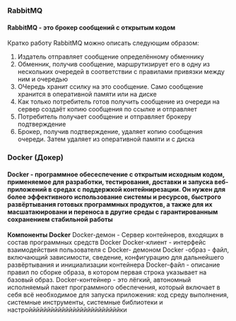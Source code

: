 ### RabbitMQ
#### RabbitMQ - это брокер сообщений с открытым кодом
Кратко работу RabbitMQ можно описать следующим образом:
1. Издатель отправляет сообщение определённому обменнику
2. Обменник, получив сообщение, маршрутизирует его в одну из нескольких очередей в соответствии с правилами привязки между ним и очередью
3. ОЧередь хранит ссилку на это сообщение. Само сообщение хранится в оперативной памяти или на диске
4. Как только потребитель готов получить сообщение из очереди на сервер создаёт копию сообщения по ссылке и отправляет
5. Потребитель получает сообщение и отправляет брокеру подтверждение
6. Брокер, получив подтверждение, удаляет копию сообщения очереди. Затем удаляет из оперативной памяти и с диска
### Docker (Докер)
#### Docker - программное обесеспечение с открытым исходным кодом, применяемое для разработки, тестирования, доставки и запуска веб-приложений в средах с поддержкой контейнирезации. Он нужен для более эффективного использование системы и ресурсов, быстрого развёртывания готовых программных продуктов, а также для их масшатаюировани и переноса в другие среды с гарантированным сохранением стабильной работы
**Компоненты Docker**
Docker-демон - Сервер контейнеров, входящих в состав программных средств Docker
Docker-клиент - интерфейс взаимодействия пользователя с Docker- демоном
Docker -образ - файл, включающий зависимости, сведение, конфигурацию для дальнейшего развёртывания и инициализации контейнера
Docker-файл - описание правил по сборке образа, в котором первая строка указывает на базовый образ.
Docker-контейнер - это лёгкий, автономный исполняемый пакет программного обеспечения, который включает в себя всё необходимое для запуска приложения: код среду выполнения, системные инструменты, системные библиотеки и настройййййййййййййййййййййййййки
